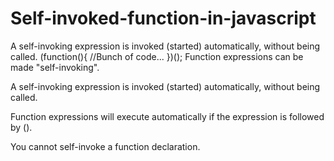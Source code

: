 # Self-invoked-function-in-javascript
A self-invoking expression is invoked (started) automatically, without being called.
(function(){
    //Bunch of code...
})();
Function expressions can be made "self-invoking".

A self-invoking expression is invoked (started) automatically, without being called.

Function expressions will execute automatically if the expression is followed by ().

You cannot self-invoke a function declaration.

